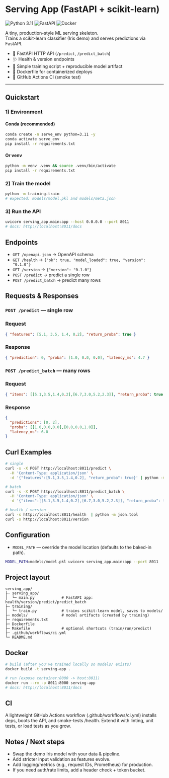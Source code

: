 # Serving App (FastAPI + scikit-learn)
![Python 3.11](https://img.shields.io/badge/Python-3.11-blue)
![FastAPI](https://img.shields.io/badge/FastAPI-ready-teal)
![Docker](https://img.shields.io/badge/Docker-ready-informational)

A tiny, production-style ML serving skeleton.  
Trains a scikit-learn classifier (Iris demo) and serves predictions via FastAPI.

- 🚀 FastAPI HTTP API (`/predict`, `/predict_batch`)
- 🩺 Health & version endpoints
- 🧪 Simple training script + reproducible model artifact
- 🐳 Dockerfile for containerized deploys
- 🤖 GitHub Actions CI (smoke test)

---

## Quickstart

### 1) Environment

#### Conda (recommended)
```bash
conda create -n serve_env python=3.11 -y
conda activate serve_env
pip install -r requirements.txt
```
#### Or venv
```bash
python -m venv .venv && source .venv/bin/activate
pip install -r requirements.txt
```
### 2) Train the model
```bash
python -m training.train
# expected: models/model.pkl and models/meta.json
```
### 3) Run the API
```bash
uvicorn serving_app.main:app --host 0.0.0.0 --port 8011
# docs: http://localhost:8011/docs
```

## Endpoints
- `GET /openapi.json` → OpenAPI schema
- `GET /health`  → `{"ok": true, "model_loaded": true, "version": "0.1.0"}`
- `GET /version` → `{"version": "0.1.0"}`
- `POST /predict` → predict a single row
- `POST /predict_batch` → predict many rows

## Requests & Responses

### `POST /predict` — single row

### Request
```json
{ "features": [5.1, 3.5, 1.4, 0.2], "return_proba": true }
```

### Response
```json
{ "prediction": 0, "proba": [1.0, 0.0, 0.0], "latency_ms": 4.7 }
```

### `POST /predict_batch` — many rows


### Request
```json
{ "items": [[5.1,3.5,1.4,0.2],[6.7,3.0,5.2,2.3]], "return_proba": true }
```

### Response
```json
{
  "predictions": [0, 2],
  "proba": [[1.0,0.0,0.0],[0.0,0.0,1.0]],
  "latency_ms": 6.0
}
```

## Curl Examples
```bash
# single
curl -s -X POST http://localhost:8011/predict \
  -H 'Content-Type: application/json' \
  -d '{"features":[5.1,3.5,1.4,0.2], "return_proba": true}' | python -m json.tool

# batch
curl -s -X POST http://localhost:8011/predict_batch \
  -H 'Content-Type: application/json' \
  -d '{"items":[[5.1,3.5,1.4,0.2],[6.7,3.0,5.2,2.3]], "return_proba": true}' | python -m json.tool

# health / version
curl -s http://localhost:8011/health  | python -m json.tool
curl -s http://localhost:8011/version
```

## Configuration
- `MODEL_PATH` — override the model location (defaults to the baked-in path).
```bash
MODEL_PATH=models/model.pkl uvicorn serving_app.main:app --port 8011
```

## Project layout
```text
serving_app/
├─ serving_app/
│  └─ main.py            # FastAPI app: health/version/predict/predict_batch
├─ training/
│  └─ train.py           # trains scikit-learn model, saves to models/
├─ models/               # model artifacts (created by training)
├─ requirements.txt
├─ Dockerfile
├─ Makefile              # optional shortcuts (train/run/predict)
├─ .github/workflows/ci.yml
└─ README.md
```

## Docker
```bash
# build (after you've trained locally so models/ exists)
docker build -t serving-app .

# run (expose container:8000 -> host:8011)
docker run --rm -p 8011:8000 serving-app
# docs: http://localhost:8011/docs
```

## CI

A lightweight GitHub Actions workflow (.github/workflows/ci.yml) installs deps, boots the API, and smoke-tests /health. Extend it with linting, unit tests, or load tests as you grow.

## Notes / Next steps
- Swap the demo Iris model with your data & pipeline.
- Add stricter input validation as features evolve.
- Add logging/metrics (e.g., request IDs, Prometheus) for production.
- If you need auth/rate limits, add a header check + token bucket.













